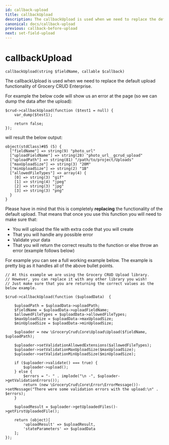 ```yaml
---
id: callback-upload
title: callbackUpload
description: The callbackUpload is used when we need to replace the default upload functionality of Grocery CRUD Enterprise.
canonical: docs/callback-upload
previous: callback-before-upload
next: set-field-upload
---
```


# callbackUpload

<pre><code class="language-php">callbackUpload(string $fieldName, callable $callback)</code></pre>
The callbackUpload is used when we need to replace the default upload functionality of Grocery CRUD Enterprise.

For example the below code will show us an error at the page (so we can dump the data after the upload):

<pre><code class="language-php">$crud->callbackUpload(function ($test1 = null) {
    var_dump($test1);

    return false;
});</code></pre>

will result the below output:

<pre><code>object(stdClass)#85 (5) {
  ["fieldName"] => string(9) "photo_url"
  ["uploadFieldName"] => string(28) "photo_url__gcrud_upload"
  ["uploadPath"] => string(81) "/path/to/project/Uploads"
  ["maxUploadSize"] => string(3) "20M"
  ["minUploadSize"] => string(2) "1B"
  ["allowedFileTypes"] => array(4) {
    [0] => string(3) "gif"
    [1] => string(4) "jpeg"
    [2] => string(3) "jpg"
    [3] => string(3) "png"
  }
}</code></pre>

Please have in mind that this is completely <strong>replacing</strong> the functionality of the default upload. That means that once you use this function you will need to make sure that:
<ul>
	<li>You will upload the file with extra code that you will create</li>
	<li>That you will handle any possible error</li>
	<li>Validate your data</li>
	<li>That you will return the correct results to the function or else throw an error (example follows below)</li>
</ul>

For example you can see a full working example below. The example is pretty big as it handles all of the above bullet points.

<pre><code class="language-php">// At this example we are using the Grocery CRUD Upload library. 
// However, you can replace it with any other library you wish! 
// Just make sure that you are returning the correct values as the below example.

$crud->callbackUpload(function ($uploadData)  {

    $uploadPath = $uploadData->uploadPath;
    $fieldName = $uploadData->uploadFieldName;
    $allowedFileTypes = $uploadData->allowedFileTypes;
    $maxUploadSize = $uploadData->maxUploadSize;
    $minUploadSize = $uploadData->minUploadSize;

    $uploader = new \GroceryCrud\Core\Upload\Upload($fieldName, $uploadPath);

    $uploader->setValidationAllowedExtensions($allowedFileTypes);
    $uploader->setValidationMaxUploadSize($maxUploadSize);
    $uploader->setValidationMinUploadSize($minUploadSize);

    if ($uploader->validate() === true) {
        $uploader->upload();
    } else {
        $errors = "- " . implode("\n -", $uploader->getValidationErrors());
        return (new \GroceryCrud\Core\Error\ErrorMessage())->setMessage("There were some validation errors with the upload:\n" . $errors);
    }

    $uploadResult = $uploader->getUploadedFiles()->getFirstUploadedFile();

    return (object)[
        'uploadResult' => $uploadResult,
        'stateParameters' => $uploadData
    ];
});</code></pre>
